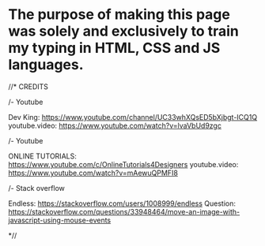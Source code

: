 # The purpose of making this page was solely and exclusively to train my typing in HTML, CSS and JS languages.

//* CREDITS

/- Youtube

Dev King: https://www.youtube.com/channel/UC33whXQsED5bXjbgt-ICQ1Q
youtube.video: https://www.youtube.com/watch?v=lvaVbUd9zgc

/- Youtube

ONLINE TUTORIALS: https://www.youtube.com/c/OnlineTutorials4Designers
youtube.video: https://www.youtube.com/watch?v=mAewuQPMFI8

/- Stack overflow

Endless: https://stackoverflow.com/users/1008999/endless
Question: https://stackoverflow.com/questions/33948464/move-an-image-with-javascript-using-mouse-events 

*//
